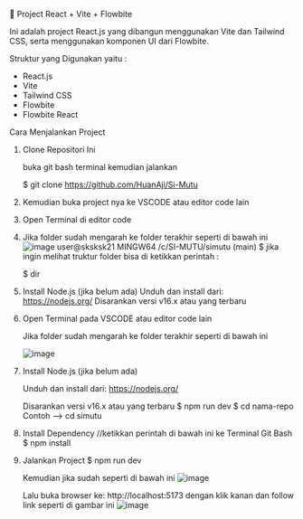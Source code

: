 🚀 Project React + Vite + Flowbite

Ini adalah project React.js yang dibangun menggunakan Vite dan Tailwind CSS, serta menggunakan komponen UI dari Flowbite.

Struktur yang Digunakan yaitu :

- React.js
- Vite
- Tailwind CSS
- Flowbite
- Flowbite React


Cara Menjalankan Project

1. Clone Repositori Ini

    buka git bash terminal kemudian jalankan
      
      $ git clone https://github.com/HuanAji/Si-Mutu

2. Kemudian buka project nya ke VSCODE atau editor code lain
3. Open Terminal di editor code
4. Jika folder sudah mengarah ke folder terakhir seperti di bawah ini
![image](https://github.com/user-attachments/assets/dbce9d04-4acd-4873-89ef-d86c8b10ba3c)
user@sksksk21 MINGW64 /c/SI-MUTU/simutu (main)
$
    jika ingin melihat truktur folder bisa di ketikkan perintah :
    
    $ dir

6. Install Node.js (jika belum ada)
    Unduh dan install dari: https://nodejs.org/
    Disarankan versi v16.x atau yang terbaru

6. Open Terminal pada VSCODE atau editor code lain 

      Jika folder sudah mengarah ke folder terakhir seperti di bawah ini

     ![image](https://github.com/user-attachments/assets/dbce9d04-4acd-4873-89ef-d86c8b10ba3c)

8. Install Node.js (jika belum ada)

      Unduh dan install dari: https://nodejs.org/

      Disarankan versi v16.x atau yang terbaru
      $ npm run dev
      $ cd nama-repo
      Contoh --> cd simutu


3. Install Dependency
      //ketikkan perintah di bawah ini ke Terminal Git Bash 
      $ npm install

5. Jalankan Project
      $ npm run dev

    Kemudian jika sudah seperti di bawah ini 
    ![image](https://github.com/user-attachments/assets/9a4f01b1-df30-4a8c-a61c-1a29313f4c42)
    
    Lalu buka browser ke: http://localhost:5173 dengan klik kanan dan follow link seperti di gambar ini 
    ![image](https://github.com/user-attachments/assets/2245b285-4af1-44c9-9696-6b0f819fe1ad)


